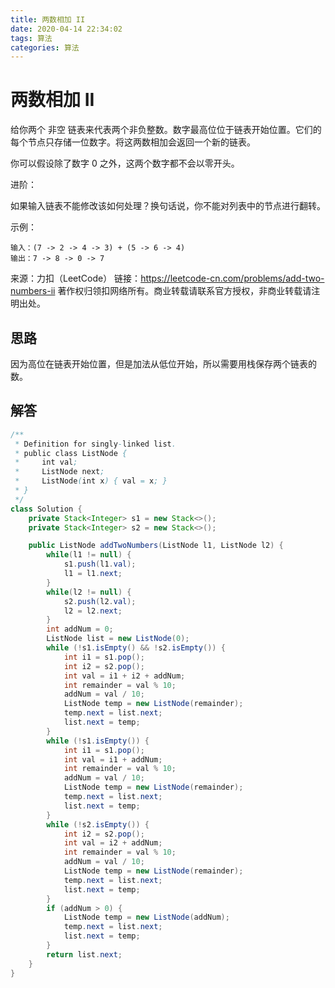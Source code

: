 ```yaml
---
title: 两数相加 II
date: 2020-04-14 22:34:02
tags: 算法
categories: 算法
---
```


# 两数相加 II

给你两个 非空 链表来代表两个非负整数。数字最高位位于链表开始位置。它们的每个节点只存储一位数字。将这两数相加会返回一个新的链表。

你可以假设除了数字 0 之外，这两个数字都不会以零开头。

进阶：

如果输入链表不能修改该如何处理？换句话说，你不能对列表中的节点进行翻转。

示例：

```
输入：(7 -> 2 -> 4 -> 3) + (5 -> 6 -> 4)
输出：7 -> 8 -> 0 -> 7
```

来源：力扣（LeetCode）
链接：https://leetcode-cn.com/problems/add-two-numbers-ii
著作权归领扣网络所有。商业转载请联系官方授权，非商业转载请注明出处。

## 思路

因为高位在链表开始位置，但是加法从低位开始，所以需要用栈保存两个链表的数。

## 解答

```java
/**
 * Definition for singly-linked list.
 * public class ListNode {
 *     int val;
 *     ListNode next;
 *     ListNode(int x) { val = x; }
 * }
 */
class Solution {
    private Stack<Integer> s1 = new Stack<>();
    private Stack<Integer> s2 = new Stack<>();

    public ListNode addTwoNumbers(ListNode l1, ListNode l2) {
        while(l1 != null) {
            s1.push(l1.val);
            l1 = l1.next;
        }
        while(l2 != null) {
            s2.push(l2.val);
            l2 = l2.next;
        }
        int addNum = 0;
        ListNode list = new ListNode(0);
        while (!s1.isEmpty() && !s2.isEmpty()) {
            int i1 = s1.pop();
            int i2 = s2.pop();
            int val = i1 + i2 + addNum;
            int remainder = val % 10;
            addNum = val / 10;
            ListNode temp = new ListNode(remainder);
            temp.next = list.next;
            list.next = temp;
        }
        while (!s1.isEmpty()) {
            int i1 = s1.pop();
            int val = i1 + addNum;
            int remainder = val % 10;
            addNum = val / 10;
            ListNode temp = new ListNode(remainder);
            temp.next = list.next;
            list.next = temp;
        }
        while (!s2.isEmpty()) {
            int i2 = s2.pop();
            int val = i2 + addNum;
            int remainder = val % 10;
            addNum = val / 10;
            ListNode temp = new ListNode(remainder);
            temp.next = list.next;
            list.next = temp;
        }
        if (addNum > 0) {
            ListNode temp = new ListNode(addNum);
            temp.next = list.next;
            list.next = temp;
        }
        return list.next;
    }
}
```
